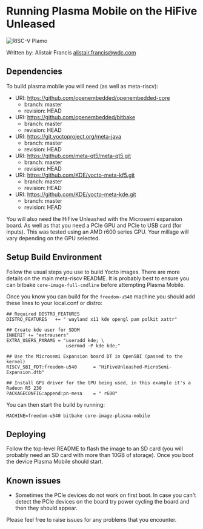 # Running Plasma Mobile on the HiFive Unleased

![RISC-V Plamo](RISC-V-Plamo.jpg)

Written by: Alistair Francis <alistair.francis@wdc.com>

## Dependencies

To build plasma mobile you will need (as well as meta-riscv):

* URI: https://github.com/openembedded/openembedded-core
  * branch: master
  * revision: HEAD
* URI: https://github.com/openembedded/bitbake
  * branch: master
  * revision: HEAD
* URI: https://git.yoctoproject.org/meta-java
  * branch: master
  * revision: HEAD
* URI: https://github.com/meta-qt5/meta-qt5.git
  * branch: master
  * revision: HEAD
* URI: https://github.com/KDE/yocto-meta-kf5.git
  * branch: master
  * revision: HEAD
* URI: https://github.com/KDE/yocto-meta-kde.git
  * branch: master
  * revision: HEAD

You will also need the HiFive Unleashed with the Microsemi expansion board. As well as that you need a PCIe GPU and PCIe to USB card (for inputs). This was tested using an AMD r600 series GPU. Your millage will vary depending on the GPU selected.


## Setup Build Environment

Follow the usual steps you use to build Yocto images. There are more details on the main meta-riscv README. It is probably best to ensure you can bitbake ```core-image-full-cmdline``` before attempting Plasma Mobile.

Once you know you can build for the ```freedom-u540``` machine you should add these lines to your local.conf or distro:

```
## Required DISTRO_FEATURES
DISTRO_FEATURES   += " wayland x11 kde opengl pam polkit xattr"

## Create kde user for SDDM
INHERIT += "extrausers"
EXTRA_USERS_PARAMS = "useradd kde; \
                      usermod -P kde kde;"

## Use the Microsemi Expansion board DT in OpenSBI (passed to the kernel)
RISCV_SBI_FDT:freedom-u540      = "HiFiveUnleashed-MicroSemi-Expansion.dtb"

## Install GPU driver for the GPU being used, in this example it's a Radeon R5 230
PACKAGECONFIG:append:pn-mesa    = " r600"
```

You can then start the build by running:
```
MACHINE=freedom-u540 bitbake core-image-plasma-mobile
```

## Deploying

Follow the top-level README to flash the image to an SD card (you will probably need an SD card with more than 10GB of storage). Once you boot the device Plasma Mobile should start.

## Known issues

  * Sometimes the PCIe devices do not work on first boot. In case you can't detect the PCIe devices on the board try power cycling the board and then they should appear.

Please feel free to raise issues for any problems that you encounter.
